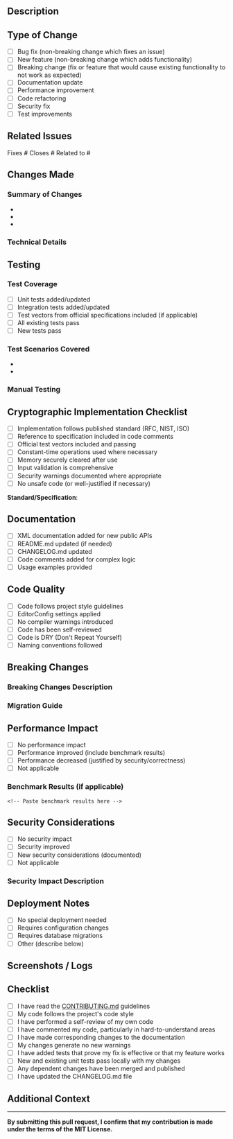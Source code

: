 ## Description

<!-- Provide a brief description of the changes in this PR -->

## Type of Change

<!-- Mark the relevant option with an 'x' -->

- [ ] Bug fix (non-breaking change which fixes an issue)
- [ ] New feature (non-breaking change which adds functionality)
- [ ] Breaking change (fix or feature that would cause existing functionality to not work as expected)
- [ ] Documentation update
- [ ] Performance improvement
- [ ] Code refactoring
- [ ] Security fix
- [ ] Test improvements

## Related Issues

<!-- Link to related issues using #issue_number -->

Fixes #
Closes #
Related to #

## Changes Made

<!-- Provide a detailed description of the changes -->

### Summary of Changes
-
-
-

### Technical Details
<!-- Optional: Explain technical decisions, algorithms, or approaches used -->


## Testing

<!-- Describe the tests you ran and how to reproduce them -->

### Test Coverage
- [ ] Unit tests added/updated
- [ ] Integration tests added/updated
- [ ] Test vectors from official specifications included (if applicable)
- [ ] All existing tests pass
- [ ] New tests pass

### Test Scenarios Covered
-
-

### Manual Testing
<!-- Describe any manual testing performed -->


## Cryptographic Implementation Checklist

<!-- Complete this section if your PR includes cryptographic code -->

- [ ] Implementation follows published standard (RFC, NIST, ISO)
- [ ] Reference to specification included in code comments
- [ ] Official test vectors included and passing
- [ ] Constant-time operations used where necessary
- [ ] Memory securely cleared after use
- [ ] Input validation is comprehensive
- [ ] Security warnings documented where appropriate
- [ ] No unsafe code (or well-justified if necessary)

**Standard/Specification**: <!-- e.g., RFC 8439, NIST FIPS 203 -->

## Documentation

<!-- Check all that apply -->

- [ ] XML documentation added for new public APIs
- [ ] README.md updated (if needed)
- [ ] CHANGELOG.md updated
- [ ] Code comments added for complex logic
- [ ] Usage examples provided

## Code Quality

- [ ] Code follows project style guidelines
- [ ] EditorConfig settings applied
- [ ] No compiler warnings introduced
- [ ] Code has been self-reviewed
- [ ] Code is DRY (Don't Repeat Yourself)
- [ ] Naming conventions followed

## Breaking Changes

<!-- If this PR introduces breaking changes, describe them and the migration path -->

### Breaking Changes Description
<!-- N/A if no breaking changes -->


### Migration Guide
<!-- How should users migrate from the old API to the new one? -->


## Performance Impact

<!-- Describe any performance impact, positive or negative -->

- [ ] No performance impact
- [ ] Performance improved (include benchmark results)
- [ ] Performance decreased (justified by security/correctness)
- [ ] Not applicable

### Benchmark Results (if applicable)
```
<!-- Paste benchmark results here -->
```

## Security Considerations

<!-- Describe any security implications of this change -->

- [ ] No security impact
- [ ] Security improved
- [ ] New security considerations (documented)
- [ ] Not applicable

### Security Impact Description
<!-- Describe security implications, if any -->


## Deployment Notes

<!-- Any special deployment considerations? -->

- [ ] No special deployment needed
- [ ] Requires configuration changes
- [ ] Requires database migrations
- [ ] Other (describe below)

## Screenshots / Logs

<!-- If applicable, add screenshots or relevant logs -->


## Checklist

<!-- Review the following before submitting -->

- [ ] I have read the [CONTRIBUTING.md](../CONTRIBUTING.md) guidelines
- [ ] My code follows the project's code style
- [ ] I have performed a self-review of my own code
- [ ] I have commented my code, particularly in hard-to-understand areas
- [ ] I have made corresponding changes to the documentation
- [ ] My changes generate no new warnings
- [ ] I have added tests that prove my fix is effective or that my feature works
- [ ] New and existing unit tests pass locally with my changes
- [ ] Any dependent changes have been merged and published
- [ ] I have updated the CHANGELOG.md file

## Additional Context

<!-- Add any other context about the pull request here -->


---

**By submitting this pull request, I confirm that my contribution is made under the terms of the MIT License.**
